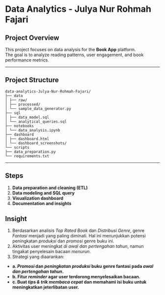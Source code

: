 # Data Analytics - Julya Nur Rohmah Fajari

## Project Overview
This project focuses on data analysis for the **Book App** platform.  
The goal is to analyze reading patterns, user engagement, and book performance metrics.

---

## Project Structure
```text
data-analytics-Julya-Nur-Rohmah-Fajari/
├── data
│ ├── raw/
│ ├── processed/
│ └── sample_data_generator.py
├── sql
│ ├── data_model.sql
│ └── analytical_queries.sql
├── notebooks
│ └── data_analysis.ipynb
├── dashboard
│ ├── dashboard.html
│ └── dashboard_screenshots/
└── scripts
├── data_preparation.py
└── requirements.txt
```
---

## Steps
1. **Data preparation and cleaning (ETL)**  
2. **Data modeling and SQL query**  
3. **Visualization dashboard**  
4. **Documentation and insights**

## Insight
1. Berdasarkan analisis *Top Rated Book* dan *Distribusi Genre*, genre *Fantasi* menjadi yang paling diminati. Hal ini menunjukkan potensi peningkatan *produksi* dan *promosi* genre buku ini.
2. Aktivitas user meningkat *di awal dan pertengahan tahun*, namun tingakat penyelesain bacaan *menurun*.
3. Strategi yang diaarankan:
   
- **a. *Promosi* dan *peningkatan produksi* buku genre fantasi pada *awal dan pertengahan tahun*.**
- **b. Fitur *reminder* agar user terdorong menyelesaikan bacaan.**
- **c. Buat *tips & trik membaca cepat* dan memahami isi buku untuk meningkatkan jeterlibatan user.**

